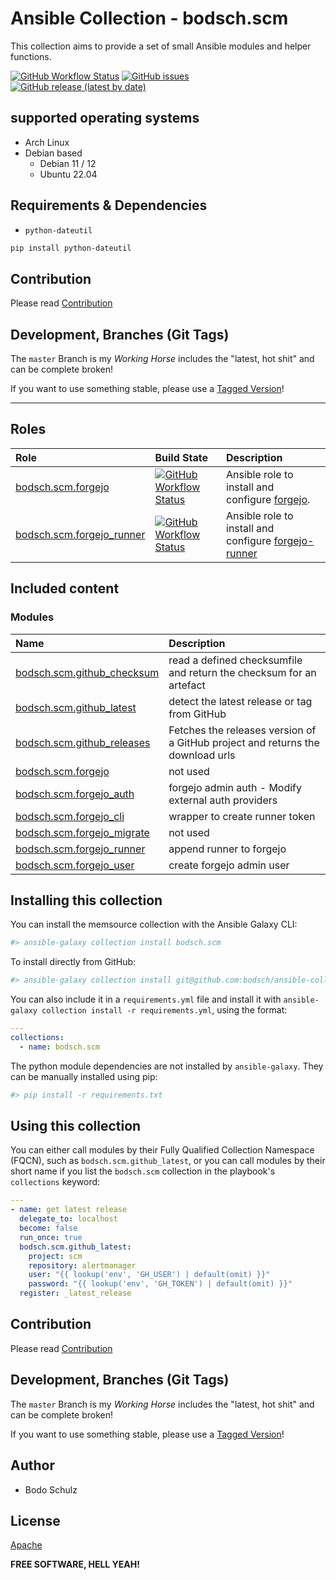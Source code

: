 # Ansible Collection - bodsch.scm


This collection aims to provide a set of small Ansible modules and helper functions.


[![GitHub Workflow Status](https://img.shields.io/github/actions/workflow/status/bodsch/ansible-collection-scm/main.yml?branch=main)][ci]
[![GitHub issues](https://img.shields.io/github/issues/bodsch/ansible-collection-scm)][issues]
[![GitHub release (latest by date)](https://img.shields.io/github/v/release/bodsch/ansible-collection-scm)][releases]

[ci]: https://github.com/bodsch/ansible-collection-scm/actions
[issues]: https://github.com/bodsch/ansible-collection-scm/issues?q=is%3Aopen+is%3Aissue
[releases]: https://github.com/bodsch/ansible-collection-scm/releases


## supported operating systems

* Arch Linux
* Debian based
    - Debian 11 / 12
    - Ubuntu 22.04


## Requirements & Dependencies

- `python-dateutil`

```bash
pip install python-dateutil
```


## Contribution

Please read [Contribution](CONTRIBUTING.md)

## Development,  Branches (Git Tags)

The `master` Branch is my *Working Horse* includes the "latest, hot shit" and can be complete broken!

If you want to use something stable, please use a [Tagged Version](https://github.com/bodsch/ansible-collection-scm/tags)!

---

## Roles

| Role                                                           | Build State | Description |
|:-------------------------------------------------------------- | :---- | :---- |
| [bodsch.scm.forgejo](./roles/forgejo/README.md)                | [![GitHub Workflow Status](https://img.shields.io/github/actions/workflow/status/bodsch/ansible-collection-scm/forgejo.yml?branch=main)][workflow-forgejo] | Ansible role to install and configure [forgejo](https://forgejo.org/). |
| [bodsch.scm.forgejo_runner](./roles/forgejo_runner/README.md)  | [![GitHub Workflow Status](https://img.shields.io/github/actions/workflow/status/bodsch/ansible-collection-scm/forgejo-runner.yml?branch=main)][workflow-forgejo_runner]| Ansible role to install and configure [forgejo-runner](https://code.forgejo.org/forgejo/runner) |

[workflow-forgejo]: https://github.com/bodsch/ansible-collection-scm/actions/workflows/forgejo.yml
[workflow-forgejo_runner]: https://github.com/bodsch/ansible-collection-scm/actions/workflows/forgejo-runner.yml


## Included content

### Modules

| Name                      | Description |
|:--------------------------|:----|
| [bodsch.scm.github_checksum](./plugins/modules/github_checksum.py) | read a defined checksumfile and return the checksum for an artefact | 
| [bodsch.scm.github_latest](./plugins/modules/github_latest.py)     | detect the latest release or tag from GitHub | 
| [bodsch.scm.github_releases](./plugins/modules/github_releases.py) | Fetches the releases version of a GitHub project and returns the download urls | 
| [bodsch.scm.forgejo](./plugins/modules/forgejo.py)                 | not used | 
| [bodsch.scm.forgejo_auth](./plugins/modules/forgejo_auth.py)       | forgejo admin auth - Modify external auth providers | 
| [bodsch.scm.forgejo_cli](./plugins/modules/forgejo_cli.py)         | wrapper to create runner token | 
| [bodsch.scm.forgejo_migrate](./plugins/modules/forgejo_migrate.py) | not used | 
| [bodsch.scm.forgejo_runner](./plugins/modules/forgejo_runner.py)   | append runner to forgejo | 
| [bodsch.scm.forgejo_user](./plugins/modules/forgejo_user.py)       | create forgejo admin user | 

## Installing this collection

You can install the memsource collection with the Ansible Galaxy CLI:

```sh
#> ansible-galaxy collection install bodsch.scm
```

To install directly from GitHub:

```sh
#> ansible-galaxy collection install git@github.com:bodsch/ansible-collection-scm.git
```


You can also include it in a `requirements.yml` file and install it with `ansible-galaxy collection install -r requirements.yml`, using the format:

```yaml
---
collections:
  - name: bodsch.scm
```

The python module dependencies are not installed by `ansible-galaxy`.  They can
be manually installed using pip:

```sh
#> pip install -r requirements.txt
```

## Using this collection


You can either call modules by their Fully Qualified Collection Namespace (FQCN), such as `bodsch.scm.github_latest`, 
or you can call modules by their short name if you list the `bodsch.scm` collection in the playbook's `collections` keyword:

```yaml
---
- name: get latest release
  delegate_to: localhost
  become: false
  run_once: true
  bodsch.scm.github_latest:
    project: scm
    repository: alertmanager
    user: "{{ lookup('env', 'GH_USER') | default(omit) }}"
    password: "{{ lookup('env', 'GH_TOKEN') | default(omit) }}"
  register: _latest_release
```


## Contribution

Please read [Contribution](CONTRIBUTING.md)

## Development,  Branches (Git Tags)

The `master` Branch is my *Working Horse* includes the "latest, hot shit" and can be complete broken!

If you want to use something stable, please use a [Tagged Version](https://github.com/bodsch/ansible-collection-scm/tags)!


## Author

- Bodo Schulz

## License

[Apache](LICENSE)

**FREE SOFTWARE, HELL YEAH!**
